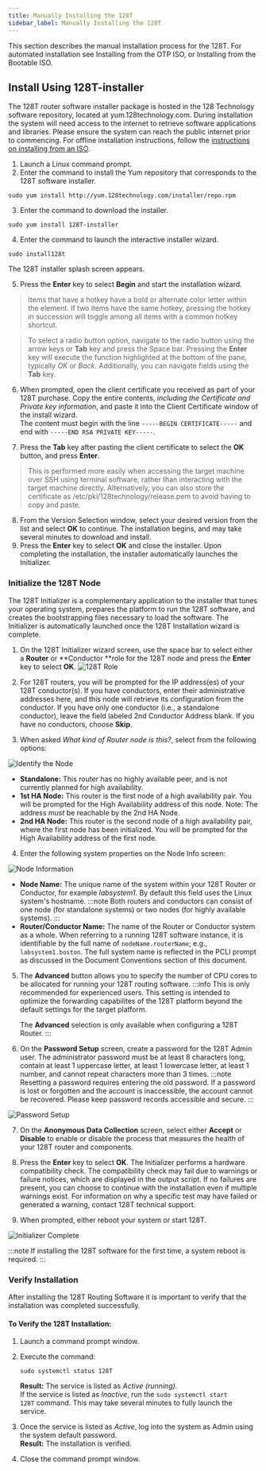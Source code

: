 ```yaml
---
title: Manually Installing the 128T
sidebar_label: Manually Installing the 128T
---
```

This section describes the manual installation process for the 128T. For automated installation see Installing from the OTP ISO, or Installing from the Bootable ISO. 

## Install Using 128T-installer

The 128T router software installer package is hosted in the 128 Technology software repository, located at yum.128technology.com. During installation the system will need access to the internet to retrieve software applications and libraries. Please ensure the system can reach the public internet prior to commencing. For offline installation instructions, follow the [instructions on installing from an ISO](intro_installation_bootable_media.md).

1. Launch a Linux command prompt.
2. Enter the command to install the Yum repository that corresponds to the 128T software installer.

```
sudo yum install http://yum.128technology.com/installer/repo.rpm
```

3. Enter the command to download the installer.

```
sudo yum install 128T-installer
```

4. Enter the command to launch the interactive installer wizard.

```
sudo install128t
```
The 128T installer splash screen appears.

5. Press the **Enter** key to select **Begin** and start the installation wizard.
  > Items that have a hotkey have a bold or alternate color letter within the element. If two items have the same hotkey, pressing the hotkey in succession will toggle among all items with a common hotkey shortcut.

  > To select a radio button option, navigate to the radio button using the arrow keys or **Tab** key and press the Space bar. Pressing the **Enter** key will execute the function highlighted at the bottom of the pane, typically _OK_ or _Back_. Additionally, you can navigate fields using the **Tab** key.

6. When prompted, open the client certificate you received as part of your 128T purchase. Copy the entire contents, _including the Certificate and Private key information_, and paste it into the Client Certificate window of the install wizard.<br/>The content must begin with the line `-----BEGIN CERTIFICATE-----` and end with `-----END RSA PRIVATE KEY-----`.

7. Press the **Tab** key after pasting the client certificate to select the **OK** button, and press **Enter**.
  
  > This is performed more easily when accessing the target machine over SSH using terminal software, rather than interacting with the target machine directly. Alternatively, you can also store the certificate as /etc/pki/128technology/release.pem to avoid having to copy and paste.
  
8. From the Version Selection window, select your desired version from the list and select **OK** to continue. The installation begins, and may take several minutes to download and install.
9. Press the **Enter** key to select **OK** and close the installer. Upon completing the installation, the installer automatically launches the Initializer.

### Initialize the 128T Node

The 128T Initializer is a complementary application to the installer that tunes your operating system, prepares the platform to run the 128T software, and creates the bootstrapping files necessary to load the software. The Initializer is automatically launched once the 128T Installation wizard is complete.

1. On the 128T Initializer wizard screen, use the space bar to select either a **Router** or **Conductor **role for the 128T node and press the **Enter** key to select **OK**.
  ![128T Role](/img/intro_install_initializer_role.png)

2. For 128T routers, you will be prompted for the IP address(es) of your 128T conductor(s). If you have conductors, enter their administrative addresses here, and this node will retrieve its configuration from the conductor. If you have only one conductor (i.e., a standalone conductor), leave the field labeled 2nd Conductor Address blank. If you have no conductors, choose **Skip**.
3. When asked _What kind of Router node is this?_, select from the following options:

  ![Identify the Node](/img/intro_install_initializer_HASetup.png)

- **Standalone:** This router has no highly available peer, and is not currently planned for high availability.
- **1st HA Node:** This router is the first node of a high availability pair. You will be prompted for the High Availability address of this node. Note: The address _must_ be reachable by the 2nd HA Node.
- **2nd HA Node:** This router is the second node of a high availability pair, where the first node has been initialized. You will be prompted for the High Availability address of the first node.

4. Enter the following system properties on the Node Info screen:

![Node Information](/img/intro_install_initializer_nodeinfo.png)

- **Node Name:** The unique name of the system within your 128T Router or Conductor, for example _labsystem1_. By default this field uses the Linux system's hostname.
  :::note
  Both routers and conductors can consist of one node (for standalone systems) or two nodes (for highly available systems).
  :::
- **Router/Conductor Name:** The name of the Router or Conductor system as a whole. When referring to a running 128T software instance, it is identifiable by the full name of `nodeName.routerName`; e.g., `labsystem1.boston`. The full system name is reflected in the PCLI prompt as discussed in the Document Conventions section of this document.

5. The **Advanced** button allows you to specify the number of CPU cores to be allocated for running your 128T routing software.
   :::info
   This is only recommended for experienced users. This setting is intended to optimize the forwarding capabilites of the 128T platform beyond the default settings for the target platform.

   The **Advanced** selection is only available when configuring a 128T Router.
   :::

6. On the **Password Setup** screen, create a password for the 128T Admin user. The administrator password must be at least 8 characters long, contain at least 1 uppercase letter, at least 1 lowercase letter, at least 1 number, and cannot repeat characters more than 3 times.
  :::note
  Resetting a password requires entering the old password. If a password is lost or forgotten and the account is inaccessible, the account cannot be recovered. Please keep password records accessible and secure. 
  :::

![Password Setup](/img/intro_install_initializer_password.png)

7. On the **Anonymous Data Collection** screen, select either **Accept** or **Disable** to enable or disable the process that measures the health of your 128T router and components.

8. Press the **Enter** key to select **OK**. The Initializer performs a hardware compatibility check. The compatibility check may fail due to warnings or failure notices, which are displayed in the output script. If no failures are present, you can choose to continue with the installation even if multiple warnings exist. For information on why a specific test may have failed or generated a warning, contact 128T technical support.

9. When prompted, either reboot your system or start 128T.

  ![Initializer Complete](/img/intro_install_initializer_complete.png)

:::note
If installing the 128T software for the first time, a system reboot is required.
:::

### Verify Installation

After installing the 128T Routing Software it is important to verify that the installation was completed successfully.

#### To Verify the 128T Installation:

1. Launch a command prompt window.

2. Execute the command:

   ```
   sudo systemctl status 128T
   ```

   **Result:** The service is listed as _Active (running)_.<br/>If the service is listed as _Inactive_, run the `sudo systemctl start 128T` command. This may take several minutes to fully launch the service.

3. Once the service is listed as _Active_, log into the system as Admin using the system default password.<br/>**Result:** The installation is verified.

4. Close the command prompt window.

